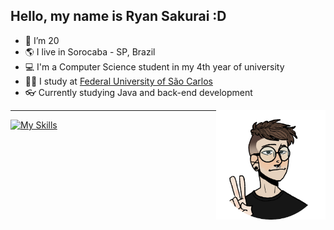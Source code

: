 ## Hello, my name is Ryan Sakurai :D

- 🎂 I’m 20
- 🌎 I live in Sorocaba - SP, Brazil
- 💻 I'm a Computer Science student in my 4th year of university
- 👨‍🎓 I study at [Federal University of São Carlos](https://en.wikipedia.org/wiki/Federal_University_of_S%C3%A3o_Carlos)
- 👓 Currently studying Java and back-end development

<img align="right" height="175" src="img/avatar.png">
<!--- Avatar source: https://picrew.me/en/image_maker/1473879 --->
<!--- Author: PotatoLord --->

---

[![My Skills](https://skillicons.dev/icons?i=java,spring,py,nodejs,linux,postgres,md,git&theme=dark)](https://skillicons.dev)
